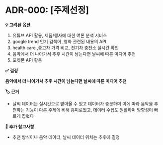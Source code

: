 # ADR-000: [주제선정]

**💡 고려된 옵션**

1. 유튜브 API 활용, 제품/행사에 대한 여론 분석 서비스
2. google trend 인기 검색어 ,영화 관련된 내용의 API
3. health care ,중고차 가격 비교, 전기차 충전소 실시간 확인
4. 음악에서 더 나아가서 추후 시간이 남는다면 날씨에 따른 미디어 추천
5. 포켓몬 API 활용

**✅ 결정**

**음악에서 더 나아가서 추후 시간이 남는다면 날씨에 따른 미디어 추천**

**🏷️ 근거**

- 날씨 데이터는 실시간으로 받아올 수 있고 데이터가 충분하며 이에 따라 음악을 추천하는 기능이 다른 주제에 비해 흥미로웠고, 데이터 수집도 원활하며 방향성이 빠르게 잡혔다

**💬 추가 참고사항**

- 추천 방식이나 음악 데이터, 날씨 데이터 위치는 추후에 결정
